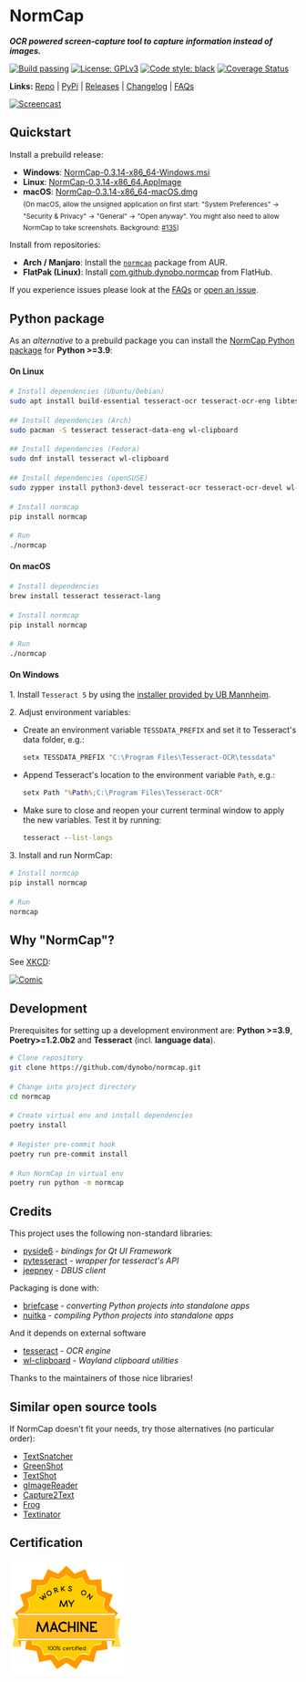 <!-- markdownlint-disable MD013 MD026 MD033 -->

# NormCap

**_OCR powered screen-capture tool to capture information instead of images._**

[![Build passing](https://github.com/dynobo/normcap/workflows/Build/badge.svg)](https://github.com/dynobo/normcap/releases)
[![License: GPLv3](https://img.shields.io/badge/License-GPLv3-blue.svg)](https://www.gnu.org/licenses/gpl-3.0)
[![Code style: black](https://img.shields.io/badge/Code%20style-black-%23000000)](https://github.com/psf/black)
[![Coverage Status](https://coveralls.io/repos/github/dynobo/normcap/badge.svg?branch=main)](https://coveralls.io/github/dynobo/normcap)

**Links:** [Repo](https://github.com/dynobo/normcap) |
[PyPi](https://pypi.org/project/normcap) |
[Releases](https://github.com/dynobo/normcap/releases) |
[Changelog](https://github.com/dynobo/normcap/blob/main/CHANGELOG.md) |
[FAQs](https://dynobo.github.io/normcap/#faqs)

[![Screencast](https://user-images.githubusercontent.com/11071876/189767585-8bc45c18-8392-411d-84dc-cef1cb5dbc47.gif)](https://raw.githubusercontent.com/dynobo/normcap/main/assets/normcap.gif)

## Quickstart

Install a prebuild release:

- **Windows**:
  [NormCap-0.3.14-x86_64-Windows.msi](https://github.com/dynobo/normcap/releases/download/v0.3.14/NormCap-0.3.14-x86_64-Windows.msi)
- **Linux**:
  [NormCap-0.3.14-x86_64.AppImage](https://github.com/dynobo/normcap/releases/download/v0.3.14/NormCap-0.3.14-x86_64.AppImage)
- **macOS**:
  [NormCap-0.3.14-x86_64-macOS.dmg](https://github.com/dynobo/normcap/releases/download/v0.3.14/NormCap-0.3.14-x86_64-macOS.dmg)
  \
  <sub>(On macOS, allow the unsigned application on first start: "System Preferences"
  → "Security & Privacy" → "General" → "Open anyway". You might also need to allow
  NormCap to take screenshots. Background:
  [#135](https://github.com/dynobo/normcap/issues/135))</sub>

Install from repositories:

- **Arch / Manjaro**: Install the
  [`normcap`](https://aur.archlinux.org/packages/normcap) package from AUR.
- **FlatPak (Linux)**: Install
  [com.github.dynobo.normcap](https://flathub.org/apps/details/com.github.dynobo.normcap)
  from FlatHub.

If you experience issues please look at the
[FAQs](https://dynobo.github.io/normcap/#faqs) or
[open an issue](https://github.com/dynobo/normcap/issues).

## Python package

As an _alternative_ to a prebuild package you can install the
[NormCap Python package](https://pypi.org/project/normcap/) for **Python >=3.9**:

#### On Linux

```sh
# Install dependencies (Ubuntu/Debian)
sudo apt install build-essential tesseract-ocr tesseract-ocr-eng libtesseract-dev libleptonica-dev wl-clipboard

## Install dependencies (Arch)
sudo pacman -S tesseract tesseract-data-eng wl-clipboard

## Install dependencies (Fedora)
sudo dnf install tesseract wl-clipboard

## Install dependencies (openSUSE)
sudo zypper install python3-devel tesseract-ocr tesseract-ocr-devel wl-clipboard

# Install normcap
pip install normcap

# Run
./normcap
```

#### On macOS

```sh
# Install dependencies
brew install tesseract tesseract-lang

# Install normcap
pip install normcap

# Run
./normcap
```

#### On Windows

1\. Install `Tesseract 5` by using the
[installer provided by UB Mannheim](https://github.com/UB-Mannheim/tesseract/wiki).

2\. Adjust environment variables:

- Create an environment variable `TESSDATA_PREFIX` and set it to Tesseract's data
  folder, e.g.:

  ```cmd
  setx TESSDATA_PREFIX "C:\Program Files\Tesseract-OCR\tessdata"
  ```

- Append Tesseract's location to the environment variable `Path`, e.g.:

  ```cmd
  setx Path "%Path%;C:\Program Files\Tesseract-OCR"
  ```

- Make sure to close and reopen your current terminal window to apply the new variables.
  Test it by running:

  ```cmd
  tesseract --list-langs
  ```

3\. Install and run NormCap:

```bash
# Install normcap
pip install normcap

# Run
normcap
```

## Why "NormCap"?

See [XKCD](https://xkcd.com):

[![Comic](https://imgs.xkcd.com/comics/norm_normal_file_format.png)](https://xkcd.com/2116/)

## Development

Prerequisites for setting up a development environment are: **Python >=3.9**,
**Poetry>=1.2.0b2** and **Tesseract** (incl. **language data**).

```sh
# Clone repository
git clone https://github.com/dynobo/normcap.git

# Change into project directory
cd normcap

# Create virtual env and install dependencies
poetry install

# Register pre-commit hook
poetry run pre-commit install

# Run NormCap in virtual env
poetry run python -m normcap
```

## Credits

This project uses the following non-standard libraries:

- [pyside6](https://pypi.org/project/PySide6/) _- bindings for Qt UI Framework_
- [pytesseract](https://pypi.org/project/pytesseract/) _- wrapper for tesseract's API_
- [jeepney](https://pypi.org/project/jeepney/) _- DBUS client_

Packaging is done with:

- [briefcase](https://pypi.org/project/briefcase/) _- converting Python projects into_
  _standalone apps_
- [nuitka](https://pypi.org/project/Nuitka/) _- compiling Python projects into_
  _standalone apps_

And it depends on external software

- [tesseract](https://github.com/tesseract-ocr/tesseract) - _OCR engine_
- [wl-clipboard](https://github.com/bugaevc/wl-clipboard) - _Wayland clipboard
  utilities_

Thanks to the maintainers of those nice libraries!

## Similar open source tools

If NormCap doesn't fit your needs, try those alternatives (no particular order):

- [TextSnatcher](https://github.com/RajSolai/TextSnatcher)
- [GreenShot](https://getgreenshot.org/)
- [TextShot](https://github.com/ianzhao05/textshot)
- [gImageReader](https://github.com/manisandro/gImageReader)
- [Capture2Text](https://sourceforge.net/projects/capture2text)
- [Frog](https://github.com/TenderOwl/Frog)
- [Textinator](https://github.com/RhetTbull/textinator)

## Certification

![WOMM](https://raw.githubusercontent.com/dynobo/lmdiag/master/badge.png)
